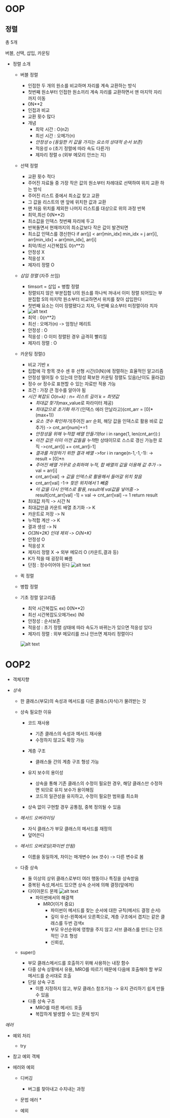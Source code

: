 # OOP

## 정렬
총 5개

버블, 선택, 삽입, 카운팅

- 정렬 소개
    * 버블 정렬
        * 인접한 두 개의 원소를 비교하며 자리를 계속 교환하는 방식
        * 첫번째 원소부터 인접한 원소끼리 계속 자리를 교환하면서 맨 마지막 자리까지 이동
        * 0N**2
        * 인접과 비교
        * 교환 횟수 많다
        * 개념
          * 최악 시간 : O(n2)
          * 최선 시간 : 오메가(n)
          * *안정성 o (동일한 키 값을 가지는 요소의 상대적 순서 보존)*
          * 적응성 o (초기 정렬에 따라 속도 다른가)
          * 제자리 정렬 o (외부 메모리 안쓰는 지)

    * 선택 정렬
        * 교환 횟수 적다
        * 주어진 자료들 중 가장 작은 값의 원소부터 차례대로 선택하여 위치 교환 하는 방식
        * 주어진 리스트 중에서 최소값 찾고 교환
        * 그 값을 리스트의 맨 앞에 위치한 값과 교환
        * 맨 처음 위치를 제외한 나머지 리스트를 대상으로 위의 과정 반복
        * 최악,최선 0(N**2)
        * 최소값을 인덱스 첫번째 자리에 두고
        * 반복돌면서 현재까지의 최소값보다 작은 값이 발견되면
        * 최소값 인덱스를 갱신한다
            if arr[j] < arr[min_idx]
                min_idx = j
            arr[i], arr[min_idx] = arr[min_idx], arr[i]
        * 최악/최선 시간복잡도 0(n**2)
        * 안정성 X
        * 적응성 X
        * 제자리 정렬 O

    * *삽입 정렬* (자주 쓰임)
        * timsort = 삽입 + 병합 정렬
        * 정렬되지 않은 부분집합 U의 원소를 하나씩 꺼내서 이미 정렬 되어있는 부분집합 S의 마지막 원소부터 비교하면서 위치를 찾아 삽입한다
        * 첫번째 요소는 이미 정렬됐다고 치자, 두번째 요소부터 미정렬이라 치자
        * ![alt text](image.png)
        * 최악 : 0(n**2)
        * 최선 : 오메가(n) -> 엄청난 메리트
        * 안정성 : O
        * 적응성 : O 이미 정렬된 경우 급격히 빨리짐
        * 제자리 정렬 : O

    * 카운팅 정렬()
        * 비교 기반 x
        * 집합에 각 항목 갯수 센 후 선형 시간(0(N))에 정렬하는 효율적인 알고리즘
        * 안정성 떨어질 수 있는데 안정성 확보한 카운팅 정렬도 있음(난이도 올라감)
        * 정수 or 정수로 표현할 수 있는 자료만 적용 가능
        * 조건 : 가장 큰 정수를 알아야 됨
        * *시간 복잡도 O(n+k) : n= 리스트 길이 k = 최댓값*
            * *최대값 찾기*(max_value로 파라미터 제공) 
            * *최대값으로 초기화 하기* (인덱스 에러 안날라고)(cnt_arr = [0]*(max+1))
            * *요소 갯수 확인하기*(주어진 arr 순회, 해당 값을 인덱스로 활용 바로 값 추가)
                -> cnt_arr[num]+=1
            * *안정성을 위해 누적합 배열 만들기*(for i in range(1, len(cnt_arr)):)
            * *이전 값은 이미 이전 값들을 누적*한 상태이므로 스스로 갱신 가능한 로직
              ->cnt_arr[i] += cnt_arr[i-1]
            * *결과를 저장하기 위한 결과 배열*
                ->for i in range(n-1,-1,-1):
                -> result = [0]*n
            * *주어진 배열 거꾸로 순회하며 누적, 합 배열의 값을 이용해 값 추가*
                -> val = arr[i]
            * cnt_arr[val] -> *값을 인덱스로 활용해서 들어갈 위치 찾음*
            * cnt_arr[val] -1-> *찾은 위치에서 1 빼줌*
            * *이 값을 다시 인덱스로 활용, result에 val값을 넣어줌*
                -> result[cnt_arr[val] -1] = val
                -> cnt_arr[val] -= 1
                return result
        * 최대값 차직 -> 시간 N
        * 최대값만큼 카운트 배열 초기화 -> K
        * 카운트로 저장 -> N
        * 누적합 계산 -> K
        * 결과 생성 -> N
        * *O(3N+2K) 인데 제외 -> O(N+K)*
        * 안정성 O
        * 적응성 X
        * 제자리 정렬 X -> 외부 메모리 O (카운트,결과 등)
        * K가 적을 때 굉장히 빠름
        * 단점 : 정수이어야 된다
        ![alt text](image-1.png)
    * 퀵 정렬

    * 병합 정렬

    * 기초 정렬 알고리즘
        * 최악 시간복잡도 ex) 0(N**2)
        * 최선 시간복잡도오메가ex) (N)
        * 안정성 : 순서보존
        * 적응성 : 초기 정렬 상태에 따라 속도가 바뀌는가 있으면 적응성 있다
        * 제자리 정렬 : 외부 메모리를 쓰냐 안쓰면 제자리 정렬이다

        ![alt text](image-4.png)



# OOP2

- 객체지향

- *상속*
    * 한 클래스(부모)의 속성과 메서드를 다른 클래스(자식)가 물려받는 것

    * 상속 필요한 이유
        * 코드 재사용
            * 기존 클래스의 속성과 메서드 재사용
            * 수정하지 않고도 확장 가능
        
        * 계층 구조
            * 클래스들 간의 계층 구조 형성 가능

        * 유지 보수의 용이성
            * 상속을 통해 기존 클래스의 수정이 필요한 경우, 해당 클래스만 수정하면 되므로 유지 보수가 용이해짐
            * 코드의 일관성을 유지하고, 수정이 필요한 범위를 최소화
        * 상속 없이 구현할 경우 공통점, 중복 정의될 수 있음
    
    * *메서드 오버라이딩*
        * 자식 클래스가 부모 클래스의 메서드를 재정의
        * 덮어쓴다

    * *메서드 오버로딩(파이썬 안됨)*
        * 이름을 동일하게, 차이는 매개변수 (ex 갯수)
            -> 다른 변수로 봄
    
    * 다중 상속
        * 둘 이상의 상위 클래스로부터 여러 행동이나 특징을 상속받음
        * 중복된 속성,메서드 있으면 상속 순서에 의해 결정(앞에꺼)
        * 다이아몬드 문제
            ![alt text](image-2.png)
            * 파이썬에서의 해결책
                * *MRO*(이거 중요)
                    * 파이썬이 메서드를 찾는 순서에 대한 규칙(메서드 결정 순서)
                    * 깊이 우선-왼쪽에서 오른쪽으로, 계층 구조에서 겹치는 같은 클래스를 두번 검색x
                    * 부모 우선순위에 영향을 주지 않고 서브 클래스를 만드는 단조적인 구조 형성
                    * 신뢰성,
    * super()
        * 부모 클래스메서드를 호출하기 위해 사용하는 내장 함수
        * 다중 상속 상황에서 유용, MRO를 따르기 때문에 다음에 호출해야 할 부모 메서드를 순서대로 호출
        * 단일 상속 구조
            * 이름 지정하지 않고, 부모 클래스 참조가능
                -> 유지 관리하기 쉽게 만들 수 있음
        * 다중 상속 구조
            * MRO를 따른 메서드 호출
            * 복잡하게 발생할 수 있는 문제 방지        


*에러*

- 예외 처리
    * try

- 참고
    예외 객체





- 에러와 예외
    * 디버깅
        * 버그를 찾아내고 수치내는 과정
    * 문법 에러
        * 
        
    * 예외